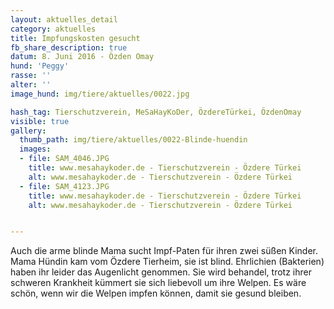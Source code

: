 ```yaml
---
layout: aktuelles_detail
category: aktuelles
title: Impfungskosten gesucht
fb_share_description: true
datum: 8. Juni 2016 - Özden Omay
hund: 'Peggy'
rasse: ''
alter: ''
image_hund: img/tiere/aktuelles/0022.jpg

hash_tag: Tierschutzverein, MeSaHayKoDer, ÖzdereTürkei, ÖzdenOmay
visible: true
gallery:
  thumb_path: img/tiere/aktuelles/0022-Blinde-huendin
  images:
  - file: SAM_4046.JPG
    title: www.mesahaykoder.de - Tierschutzverein - Özdere Türkei
    alt: www.mesahaykoder.de - Tierschutzverein - Özdere Türkei
  - file: SAM_4123.JPG
    title: www.mesahaykoder.de - Tierschutzverein - Özdere Türkei
    alt: www.mesahaykoder.de - Tierschutzverein - Özdere Türkei


---
```


Auch die arme blinde Mama sucht Impf-Paten für ihren zwei süßen Kinder.
Mama Hündin kam vom Özdere Tierheim, sie ist blind. Ehrlichien (Bakterien) haben ihr leider das Augenlicht genommen.
Sie wird behandel, trotz ihrer schweren Krankheit kümmert sie sich liebevoll um ihre Welpen.
Es wäre schön, wenn wir die Welpen impfen können, damit sie gesund bleiben.